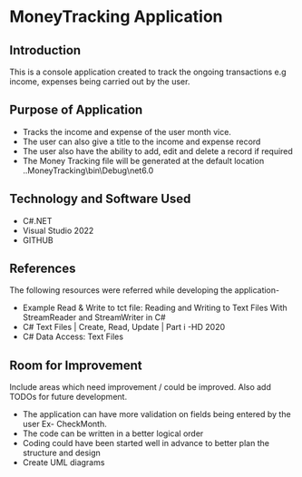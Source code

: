 # MoneyTracking Application

## Introduction

This is a console application created to track the ongoing transactions e.g income, expenses being carried out by the user.

## Purpose of Application

* Tracks the income and expense of the user month vice.
* The user can also give a title to the income and expense record
* The user also have the ability to add, edit and delete a record if required
* The Money Tracking file will be generated at the default location ..MoneyTracking\bin\Debug\net6.0

## Technology and Software Used

* C#.NET
* Visual Studio 2022
* GITHUB

## References

The following resources were referred while developing the application-
* Example Read & Write to tct file: Reading and Writing to Text Files With StreamReader and StreamWriter in C# 
* C# Text Files | Create, Read, Update | Part i -HD 2020 
* C# Data Access: Text Files 

## Room for Improvement

Include areas which need improvement / could be improved. Also add TODOs for future development.
* The application can have more validation on fields being entered by the user Ex- CheckMonth.
* The code can be written in a better logical order
* Coding could have been started well in advance to better plan the structure and design
* Create UML diagrams

 

 

